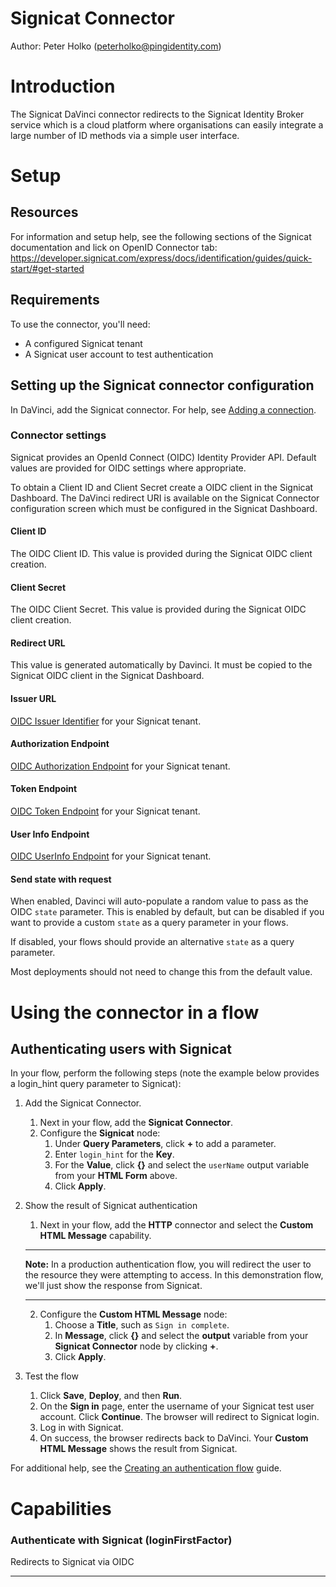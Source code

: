 # Signicat Connector

Author: Peter Holko (peterholko@pingidentity.com)

# Introduction

The Signicat DaVinci connector redirects to the Signicat Identity Broker service which is a cloud platform where organisations can easily integrate a large number of ID methods via a simple user interface.  

# Setup

## Resources

For information and setup help, see the following sections of the Signicat documentation and lick on OpenID Connector tab: https://developer.signicat.com/express/docs/identification/guides/quick-start/#get-started 

## Requirements

To use the connector, you'll need:

- A configured Signicat tenant
- A Signicat user account to test authentication

## Setting up the Signicat connector configuration

In DaVinci, add the Signicat connector. For help, see
[Adding a connection](https://docs.pingidentity.com/csh?context=davinci_adding_a_connection).

### Connector settings

Signicat provides an OpenId Connect (OIDC) Identity Provider API. Default values are provided for OIDC settings where appropriate.

To obtain a Client ID and Client Secret create a OIDC client in the Signicat Dashboard. The DaVinci redirect URI is available on the Signicat Connector configuration screen which must be configured in the Signicat Dashboard. 

#### Client ID

The OIDC Client ID. This value is provided during the Signicat OIDC client creation.  

#### Client Secret

The OIDC Client Secret. This value is provided during the Signicat OIDC client creation.  

#### Redirect URL

This value is generated automatically by Davinci. It must be copied to the Signicat OIDC client in the Signicat Dashboard. 

#### Issuer URL

[OIDC Issuer Identifier](https://openid.net/specs/openid-connect-core-1_0.html#Terminology) for your Signicat tenant. 

#### Authorization Endpoint

[OIDC Authorization Endpoint](https://openid.net/specs/openid-connect-core-1_0.html#AuthorizationEndpoint) for your Signicat tenant.

#### Token Endpoint

[OIDC Token Endpoint](https://openid.net/specs/openid-connect-core-1_0.html#TokenEndpoint) for your Signicat tenant.
#### User Info Endpoint

[OIDC UserInfo Endpoint](https://openid.net/specs/openid-connect-core-1_0.html#UserInfo) for your Signicat tenant.

#### Send state with request

When enabled, Davinci will auto-populate a random value to pass as the OIDC `state` parameter. This is enabled by default, but can be disabled if you want to provide a custom `state` as a query parameter in your flows.

If disabled, your flows should provide an alternative `state` as a query parameter.

Most deployments should not need to change this from the default value.

# Using the connector in a flow

## Authenticating users with Signicat

In your flow, perform the following steps (note the example below provides a login_hint query parameter to Signicat):

1. Add the Signicat Connector.
   1. Next in your flow, add the **Signicat Connector**.
   2. Configure the **Signicat** node:
      1. Under **Query Parameters**, click **+** to add a parameter.
      2. Enter `login_hint` for the **Key**.
      3. For the **Value**, click **{}** and select the `userName` output
         variable from your **HTML Form** above.
      4. Click **Apply**.
3. Show the result of Signicat authentication

   1. Next in your flow, add the **HTTP** connector and select the
      **Custom HTML Message** capability.

   ***

   **Note:** In a production authentication flow, you will redirect the user
   to the resource they were attempting to access. In this demonstration
   flow, we'll just show the response from Signicat.

   ***

   2. Configure the **Custom HTML Message** node:
      1. Choose a **Title**, such as `Sign in complete`.
      2. In **Message**, click **{}** and select the **output** variable from
         your **Signicat Connector** node by clicking **+**.
      3. Click **Apply**.

4. Test the flow

   1. Click **Save**, **Deploy**, and then **Run**.
   2. On the **Sign in** page, enter the username of your Signicat test user
      account. Click **Continue**. The browser will redirect to Signicat login.
   3. Log in with Signicat.
   4. On success, the browser redirects back to DaVinci. Your
      **Custom HTML Message** shows the result from Signicat.

For additional help, see the
[Creating an authentication flow](https://docs.pingidentity.com/csh?context=davinci_use_cases_creating_an_authentication_flow) guide.

# Capabilities

### Authenticate with Signicat (loginFirstFactor)


Redirects to Signicat via OIDC

---
